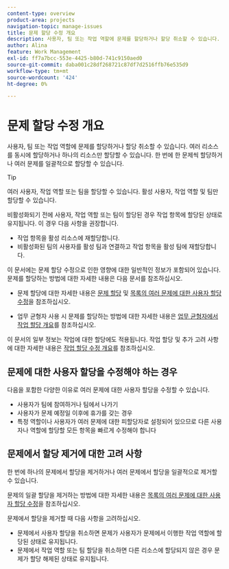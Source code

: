 ```yaml
---
content-type: overview
product-area: projects
navigation-topic: manage-issues
title: 문제 할당 수정 개요
description: 사용자, 팀 또는 작업 역할에 문제를 할당하거나 할당 취소할 수 있습니다. 여러 리소스를 동시에 할당하거나 하나의 리소스만 할당할 수 있습니다. 한 번에 한 문제씩 할당하거나 여러 문제를 일괄적으로 할당할 수 있습니다.
author: Alina
feature: Work Management
exl-id: ff7a7bcc-553e-4425-b80d-741c9150aed0
source-git-commit: daba001c28df268721c87df7d2516ffb76e535d9
workflow-type: tm+mt
source-wordcount: '424'
ht-degree: 0%

---
```


# 문제 할당 수정 개요

사용자, 팀 또는 작업 역할에 문제를 할당하거나 할당 취소할 수 있습니다. 여러 리소스를 동시에 할당하거나 하나의 리소스만 할당할 수 있습니다. 한 번에 한 문제씩 할당하거나 여러 문제를 일괄적으로 할당할 수 있습니다.

>[!TIP]
>
>여러 사용자, 작업 역할 또는 팀을 할당할 수 있습니다. 활성 사용자, 작업 역할 및 팀만 할당할 수 있습니다.
>
>비활성화되기 전에 사용자, 작업 역할 또는 팀이 할당된 경우 작업 항목에 할당된 상태로 유지됩니다. 이 경우 다음 사항을 권장합니다.
>
>* 작업 항목을 활성 리소스에 재할당합니다.
>* 비활성화된 팀의 사용자를 활성 팀과 연결하고 작업 항목을 활성 팀에 재할당합니다.

이 문서에는 문제 할당 수정으로 인한 영향에 대한 일반적인 정보가 포함되어 있습니다. 문제를 할당하는 방법에 대한 자세한 내용은 다음 문서를 참조하십시오.

* 문제 할당에 대한 자세한 내용은 [문제 할당](../../../manage-work/issues/manage-issues/assign-issues.md) 및 [목록의 여러 문제에 대한 사용자 할당 수정](../../../manage-work/issues/manage-issues/edit-assignments-for-multiple-issues.md)을 참조하십시오.

* 업무 균형자 사용 시 문제를 할당하는 방법에 대한 자세한 내용은 [업무 균형자에서 작업 할당 개요](../../../resource-mgmt/workload-balancer/assign-work-in-workload-balancer.md)를 참조하십시오.

이 문서의 일부 정보는 작업에 대한 할당에도 적용됩니다. 작업 할당 및 추가 고려 사항에 대한 자세한 내용은 [작업 할당 수정 개요](../../../manage-work/tasks/assign-tasks/modify-task-assignments-overview.md)를 참조하십시오.

## 문제에 대한 사용자 할당을 수정해야 하는 경우

다음을 포함한 다양한 이유로 여러 문제에 대한 사용자 할당을 수정할 수 있습니다.

* 사용자가 팀에 참여하거나 팀에서 나가기
* 사용자가 문제 예정일 이후에 휴가를 갖는 경우
* 특정 역할이나 사용자가 여러 문제에 대한 피할당자로 설정되어 있으므로 다른 사용자나 역할에 할당할 모든 항목을 빠르게 수정해야 합니다

## 문제에서 할당 제거에 대한 고려 사항

한 번에 하나의 문제에서 할당을 제거하거나 여러 문제에서 할당을 일괄적으로 제거할 수 있습니다.

문제의 일괄 할당을 제거하는 방법에 대한 자세한 내용은 [목록의 여러 문제에 대한 사용자 할당 수정](../../../manage-work/issues/manage-issues/edit-assignments-for-multiple-issues.md)을 참조하십시오.

문제에서 할당을 제거할 때 다음 사항을 고려하십시오.

* 문제에서 사용자 할당을 취소하면 문제가 사용자가 문제에서 이행한 작업 역할에 할당된 상태로 유지됩니다.
* 문제에서 작업 역할 또는 팀 할당을 취소하면 다른 리소스에 할당되지 않은 경우 문제가 할당 해제된 상태로 유지됩니다.

